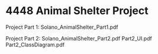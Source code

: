 # 4448 Animal Shelter Project

Project Part 1: Solano_AnimalShelter_Part1.pdf

Project Part 2: Solano_AnimalShelter_Part2.pdf
                Part2_UI.pdf
                Part2_ClassDiagram.pdf
